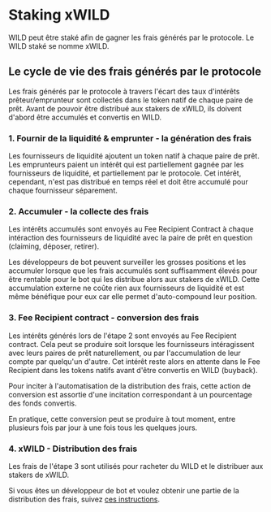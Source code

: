 # Staking xWILD

WILD peut être staké afin de gagner les frais générés par le protocole. Le WILD staké se nomme xWILD.

## Le cycle de vie des frais générés par le protocole

Les frais générés par le protocole à travers l'écart des taux d'intérêts prêteur/emprunteur sont collectés dans le token natif de chaque paire de prêt. Avant de pouvoir être distribué aux stakers de xWILD, ils doivent d'abord être accumulés et convertis en WILD.

### 1. Fournir de la liquidité & emprunter - la génération des frais

Les fournisseurs de liquidité ajoutent un token natif à chaque paire de prêt. Les emprunteurs paient un intérêt qui est partiellement gagnée par les fournisseurs de liquidité, et partiellement par le protocole. Cet intérêt, cependant, n'est pas distribué en temps réel et doit être accumulé pour chaque fournisseur séparement.

### 2. Accumuler - la collecte des frais

Les intérêts accumulés sont envoyés au Fee Recipient Contract à chaque intéraction des fournisseurs de liquidité avec la paire de prêt en question \(claiming, déposer, retirer\).

Les développeurs de bot peuvent surveiller les grosses positions et les accumuler lorsque que les frais accumulés sont suffisamment élevés pour être rentable pour le bot qui les distribue alors aux stakers de xWILD. Cette accumulation externe ne coûte rien aux fournisseurs de liquidité et est même bénéfique pour eux car elle permet d'auto-compound leur position.

### 3. Fee Recipient contract - conversion des frais

Les intérêts générés lors de l'étape 2 sont envoyés au Fee Recipient contract. Cela peut se produire soit lorsque les fournisseurs intéragissent avec leurs paires de prêt naturellement, ou par l'accumulation de leur compte par quelqu'un d'autre. Cet intérêt reste alors en attente dans le Fee Recipient dans les tokens natifs avant d'être convertis en WILD \(buyback\).

Pour inciter à l'automatisation de la distribution des frais, cette action de conversion est assortie d'une incitation correspondant à un pourcentage des fonds convertis.

En pratique, cette conversion peut se produire à tout moment, entre plusieurs fois par jour à une fois tous les quelques jours.

### 4. xWILD - Distribution des frais

Les frais de l'étape 3 sont utilisés pour racheter du WILD et le distribuer aux stakers de xWILD.

Si vous êtes un développeur de bot et voulez obtenir une partie de la distribution des frais, suivez [ces instructions](https://github.com/WildCredit/mev-job-board/blob/main/specs/wild-credit.md).

